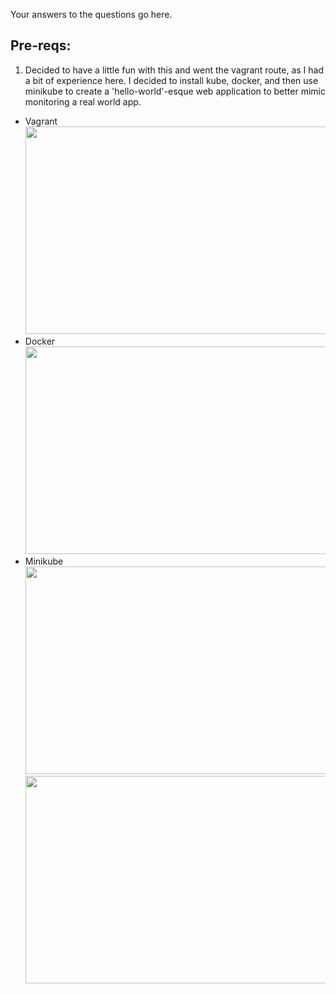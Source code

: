 Your answers to the questions go here.

## Pre-reqs:
  1. Decided to have a little fun with this and went the vagrant route, as I had a bit of experience here. I decided to install kube,     docker, and then use minikube to create a 'hello-world'-esque web application to better mimic monitoring a real world app.
 * Vagrant <img src="https://github.com/j3rath/hiring-engineers/blob/master/pre-req-vagrant.png" width="1000" height="332"></a>
 * Docker <img src="https://github.com/j3rath/hiring-engineers/blob/master/docker_install.png" width="1000" height="332"></a>
 * Minikube <img src="https://github.com/j3rath/hiring-engineers/blob/master/minikube.png" width="1000" height="332"></a>
 <img src="https://github.com/j3rath/hiring-engineers/blob/master/minikube%20container%20monitoring.png" width="1000" height="332"></a>
       
  
  
